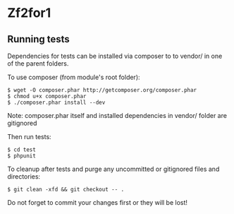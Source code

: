 Zf2for1
============

Running tests
-------------

Dependencies for tests can be installed via composer to to vendor/ in one of the
parent folders.  

To use composer (from module's root folder):
```
$ wget -O composer.phar http://getcomposer.org/composer.phar
$ chmod u+x composer.phar
$ ./composer.phar install --dev
```
Note: composer.phar itself and installed dependencies in vendor/ folder are gitignored

Then run tests:
```
$ cd test
$ phpunit
```


To cleanup after tests and purge any uncommitted or gitignored files and directories:
```
$ git clean -xfd && git checkout -- .
```
Do not forget to commit your changes first or they will be lost!
